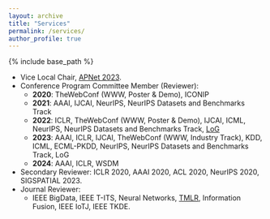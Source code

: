 ```yaml
---
layout: archive
title: "Services"
permalink: /services/
author_profile: true
---
```


{% include base_path %}

- Vice Local Chair, [APNet 2023](https://conferences.sigcomm.org/events/apnet2023/). 
- Conference Program Committee Member (Reviewer): 
    - **2020**: TheWebConf (WWW, Poster \& Demo), ICONIP
    - **2021**: AAAI, IJCAI, NeurIPS, NeurIPS Datasets and Benchmarks Track
    - **2022**: ICLR, TheWebConf (WWW, Poster \& Demo), IJCAI, ICML, NeurIPS, NeurIPS Datasets and Benchmarks Track, [LoG](https://logconference.org/)
    - **2023**: AAAI, ICLR, IJCAI, TheWebConf (WWW, Industry Track), KDD, ICML, ECML-PKDD, NeurIPS, NeurIPS Datasets and Benchmarks Track, LoG
    - **2024**: AAAI, ICLR, WSDM
- Secondary Reviewer: ICLR 2020, AAAI 2020, ACL 2020, NeurIPS 2020, SIGSPATIAL 2023. 
- Journal Reviewer: 
    - IEEE BigData, IEEE T-ITS, Neural Networks, [TMLR](https://www.jmlr.org/tmlr/), Information Fusion, IEEE IoTJ, IEEE TKDE. 
